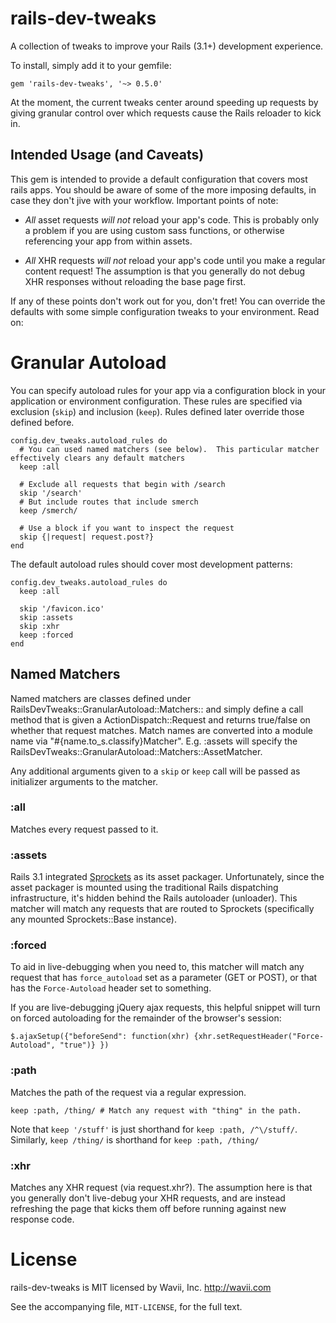 # rails-dev-tweaks
A collection of tweaks to improve your Rails (3.1+) development experience.

To install, simply add it to your gemfile:

    gem 'rails-dev-tweaks', '~> 0.5.0'

At the moment, the current tweaks center around speeding up requests by giving granular control over which requests
cause the Rails reloader to kick in.


## Intended Usage (and Caveats)
This gem is intended to provide a default configuration that covers most rails apps.  You should be aware of some of
the more imposing defaults, in case they don't jive with your workflow.  Important points of note:

* _All_ asset requests _will not_ reload your app's code.  This is probably only a problem if you are using custom sass
  functions, or otherwise referencing your app from within assets.

* _All_ XHR requests _will not_ reload your app's code until you make a regular content request!  The assumption is
  that you generally do not debug XHR responses without reloading the base page first.

If any of these points don't work out for you, don't fret!  You can override the defaults with some simple
configuration tweaks to your environment.  Read on:


# Granular Autoload
You can specify autoload rules for your app via a configuration block in your application or environment configuration.
These rules are specified via exclusion (`skip`) and inclusion (`keep`).  Rules defined later override those defined
before.

    config.dev_tweaks.autoload_rules do
      # You can used named matchers (see below).  This particular matcher effectively clears any default matchers
      keep :all

      # Exclude all requests that begin with /search
      skip '/search'
      # But include routes that include smerch
      keep /smerch/

      # Use a block if you want to inspect the request
      skip {|request| request.post?}
    end

The default autoload rules should cover most development patterns:

    config.dev_tweaks.autoload_rules do
      keep :all

      skip '/favicon.ico'
      skip :assets
      skip :xhr
      keep :forced
    end

## Named Matchers
Named matchers are classes defined under RailsDevTweaks::GranularAutoload::Matchers:: and simply define a call
method that is given a ActionDispatch::Request and returns true/false on whether that request matches. Match names
are converted into a module name via "#{name.to\_s.classify}Matcher".  E.g. :assets will specify the
RailsDevTweaks::GranularAutoload::Matchers::AssetMatcher.

Any additional arguments given to a `skip` or `keep` call will be passed as initializer arguments to the matcher.

### :all
Matches every request passed to it.

### :assets
Rails 3.1 integrated [Sprockets](http://getsprockets.org/) as its asset packager.  Unfortunately, since the asset
packager is mounted using the traditional Rails dispatching infrastructure, it's hidden behind the Rails autoloader
(unloader). This matcher will match any requests that are routed to Sprockets (specifically any mounted
Sprockets::Base instance).

### :forced
To aid in live-debugging when you need to, this matcher will match any request that has `force_autoload` set as a
parameter (GET or POST), or that has the `Force-Autoload` header set to something.

If you are live-debugging jQuery ajax requests, this helpful snippet will turn on forced autoloading for the remainder
of the browser's session:

    $.ajaxSetup({"beforeSend": function(xhr) {xhr.setRequestHeader("Force-Autoload", "true")} })

### :path
Matches the path of the request via a regular expression.

    keep :path, /thing/ # Match any request with "thing" in the path.

Note that `keep '/stuff'` is just shorthand for `keep :path, /^\/stuff/`.  Similarly, `keep /thing/` is shorthand for
`keep :path, /thing/`

### :xhr
Matches any XHR request (via request.xhr?).  The assumption here is that you generally don't live-debug your XHR
requests, and are instead refreshing the page that kicks them off before running against new response code.


# License
rails-dev-tweaks is MIT licensed by Wavii, Inc.  http://wavii.com

See the accompanying file, `MIT-LICENSE`, for the full text.
